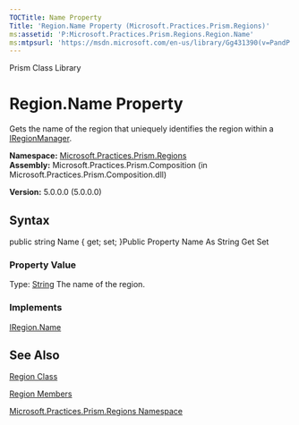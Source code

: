 ```yaml
---
TOCTitle: Name Property
Title: 'Region.Name Property (Microsoft.Practices.Prism.Regions)'
ms:assetid: 'P:Microsoft.Practices.Prism.Regions.Region.Name'
ms:mtpsurl: 'https://msdn.microsoft.com/en-us/library/Gg431390(v=PandP.50)'
---
```


Prism Class Library

Region.Name Property
========================

Gets the name of the region that uniequely identifies the region within a [IRegionManager](https://msdn.microsoft.com/library/microsoft.practices.prism.regions.iregionmanager).

**Namespace:** [Microsoft.Practices.Prism.Regions](https://msdn.microsoft.com/library/microsoft.practices.prism.regions)
**Assembly:** Microsoft.Practices.Prism.Composition (in Microsoft.Practices.Prism.Composition.dll)

**Version:** 5.0.0.0 (5.0.0.0)

## Syntax


public string Name { get; set; }Public Property Name As String Get Set
### Property Value

Type: [String](http://msdn.microsoft.com/en-us/library/s1wwdcbf)
The name of the region.
### Implements

[IRegion.Name](https://msdn.microsoft.com/library/microsoft.practices.prism.regions.iregion.name)

See Also
--------


[Region Class](https://msdn.microsoft.com/library/microsoft.practices.prism.regions.region)

[Region Members](https://msdn.microsoft.com/allmembers.t:microsoft.practices.prism.regions.region)

[Microsoft.Practices.Prism.Regions Namespace](https://msdn.microsoft.com/library/microsoft.practices.prism.regions)
